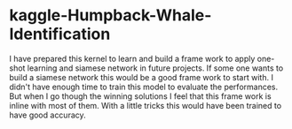 # kaggle-Humpback-Whale-Identification
I have prepared this kernel to learn and build a frame work to apply one-shot learning and siamese network in future projects. If some one wants to build a siamese network this would be a good frame work to start with. I didn't have enough time to train this model to evaluate the performances. But when I go though the winning solutions I feel that this frame work is inline with most of them. With a little tricks this would have been trained to have good accuracy.
